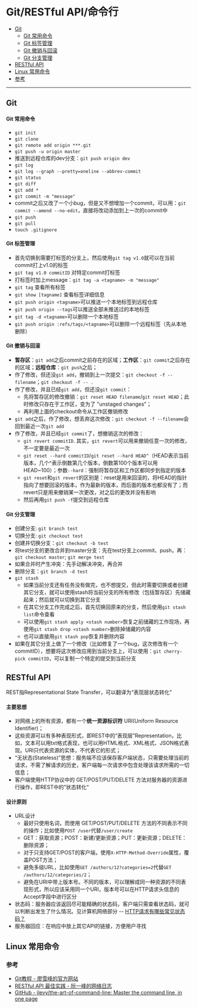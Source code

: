 # Git/RESTful API/命令行

* [Git](#git)
    * [Git 常用命令](#git-常用命令)
    * [Git 标签管理](#git-标签管理)
    * [Git 撤销与回滚](#git-撤销与回滚)
    * [Git 分支管理](#git-分支管理)
* [RESTful API](#restful-api)
* [Linux 常用命令](#linux-常用命令)
* [参考](#参考)

------

## Git

#### Git 常用命令
- ```git init```
- ```git clone```
- ```git remote add origin ***.git```
- ```git push -u origin master```
- 推送到远程仓库的dev分支：```git push origin dev```
- ```git log```
- ```git log --graph --pretty=oneline --abbrev-commit```
- ```git status```
- ```git diff```
- ```git add *```
- ```git commit -m "message"```
- commit之后又改了一个小bug，但是又不想增加一个commit，可以用：```git commit --amend --no-edit```，直接将改动添加到上一次的commit中
- ```git push```
- ```git pull```
- ```touch .gitignore```

#### Git 标签管理
- 首先切换到需要打标签的分支上，然后使用```git tag v1.0```就可以在当前commit打上v1.0的标签
- ```git tag v1.0 commitID``` 对特定commit打标签
- 打标签时加上message：```git tag -a <tagname> -m "message"```
- ```git tag``` 查看所有标签
- ```git show [tagname]``` 查看标签详细信息
- ```git push origin <tagname>```可以推送一个本地标签到远程仓库
- ```git push origin --tags```可以推送全部未推送过的本地标签
- ```git tag -d <tagname>```可以删除一个本地标签
- ```git push origin :refs/tags/<tagname>```可以删除一个远程标签（先从本地删除）

#### Git 撤销与回滚
- **暂存区**：```git add```之后commit之前存在的区域；**工作区**：```git commit```之后存在的区域；**远程仓库**：```git push```之后；
- 作了修改，但还没```git add```，撤销到上一次提交：```git checkout -f -- filename```；```git checkout -f -- .```
- 作了修改，并且已经```git add```，但还没```git commit```：
    - 先将暂存区的修改撤销：```git reset HEAD filename```/```git reset HEAD```；此时修改只存在于工作区，变为了 "unstaged changes"；
    - 再利用上面的checkout命令从工作区撤销修改
- ```git add```之后，作了修改，想丢弃这次修改：```git checkout -f --filename```会回到最近一次```git add```
- 作了修改，并且已经```git commit```了，想撤销这次的修改：
    - ```git revert commitID```. 其实，```git revert```可以用来撤销任意一次的修改，不一定要是最近一次
    - ```git reset --hard commitID```/```git reset --hard HEAD^```（HEAD表示当前版本，几个^表示倒数第几个版本，倒数第100个版本可以用HEAD~100）；参数```--hard```：强制将暂存区和工作区都同步到指定的版本
    - ```git reset```和```git revert```的区别是：reset是用来回滚的，将HEAD的指针指向了想要回滚的版本，作为最新的版本，而后面的版本也都没有了；而revert只是用来撤销某一次更改，对之后的更改并没有影响
    - 然后再用```git push -f```提交到远程仓库

#### Git 分支管理
- 创建分支: ```git branch test```
- 切换分支: ```git checkout test```
- 创建并切换分支：```git checkout -b test```
- 将test分支的更改合并到master分支：先在test分支上commit、push，再：```git checkout master```; ```git merge test```
- 如果合并时产生冲突：先手动解决冲突，再合并
- 删除分支：```git branch -d test```
- ```git stash```
    - 如果当前分支还有任务没有做完，也不想提交，但此时需要切换或者创建其它分支，就可以使用stash将当前分支的所有修改（包括暂存区）先储藏起来；然后就可以切换到其它分支
    - 在其它分支工作完成之后，首先切换回原来的分支，然后使用```git stash list```命令查看
    - 可以使用```git stash apply <stash number>```恢复之前储藏的工作现场，再使用```git stash drop <stash number>```删除掉储藏的内容
    - 也可以直接用```git stash pop```恢复并删除内容
- 如果在其它分支上做了一个修改（比如修复了一个bug，这次修改有一个commitID），想要将这次修改应用到当前分支上，可以使用：```git cherry-pick commitID```，可以复制一个特定的提交到当前分支

## RESTful API
REST指Representational State Transfer，可以翻译为“表现层状态转化”

#### 主要思想
- 对网络上的所有资源，都有一个**统一资源标识符** URI(Uniform Resource Identifier)；
- 这些资源可以有多种表现形式，即REST中的“表现层”Representation，比如，文本可以用txt格式表现，也可以用HTML格式、XML格式、JSON格式表现。URI只代表资源的实体，不代表它的形式；
- “无状态(Stateless)”思想：服务端不应该保存客户端状态，只需要处理当前的请求，不需了解请求的历史，客户端每一次请求中包含处理该请求所需的一切信息；
- 客户端使用HTTP协议中的 GET/POST/PUT/DELETE 方法对服务器的资源进行操作，即REST中的”状态转化“

#### 设计原则
- URL设计
    - 最好只使用名词，而使用 GET/POST/PUT/DELETE 方法的不同表示不同的操作；比如使用```POST /user```代替```/user/create```
    - GET：获取资源；POST：新建/更新资源；PUT：更新资源；DELETE：删除资源；
    - 对于只支持GET/POST的客户端，使用```X-HTTP-Method-Override```属性，覆盖POST方法；
    - 避免多级URL，比如使用```GET /authors/12?categories=2```代替```GET /authors/12/categories/2```；
    - 避免在URI中带上版本号。不同的版本，可以理解成同一种资源的不同表现形式，所以应该采用同一个URI，版本号可以在HTTP请求头信息的Accept字段中进行区分
- 状态码：服务器应该返回尽可能精确的状态码，客户端只需查看状态码，就可以判断出发生了什么情况。见计算机网络部分 -- [HTTP请求有哪些常见状态码？](Computer%20Network.md#HTTP请求有哪些常见状态码)
- 服务器回应：在响应中放上其它API的链接，方便用户寻找

## Linux 常用命令

### 参考
- [Git教程 - 廖雪峰的官方网站](https://www.liaoxuefeng.com/wiki/896043488029600)
- [RESTful API 最佳实践 - 阮一峰的网络日志](http://www.ruanyifeng.com/blog/2018/10/restful-api-best-practices.html)
- [GitHub - jlevy/the-art-of-command-line: Master the command line, in one page](https://github.com/jlevy/the-art-of-command-line/blob/master/README-zh.md)
